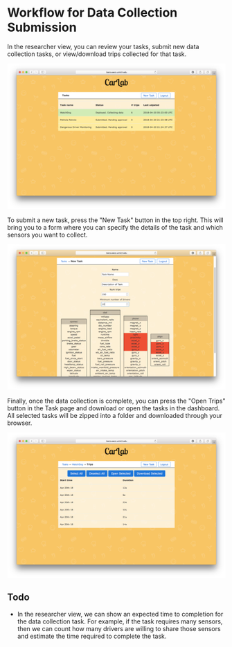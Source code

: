 # Workflow for Data Collection Submission

In the researcher view, you can review your tasks, submit new data collection tasks, or view/download trips collected for that task. 

![Tasks](dct-tasks.png)

To submit a new task, press the "New Task" button in the top right. This will bring you to a form where you can specify the details of the task and which sensors you want to collect. 

![Add](dct-add.png)

Finally, once the data collection is complete, you can press the "Open Trips" button in the Task page and download or open the tasks in the dashboard. All selected tasks will be zipped into a folder and downloaded through your browser.

![Trips](dct-trips.png)


## Todo
* In the researcher view, we can show an expected time to completion for the data collection task. For example, if the task requires many sensors, then we can count how many drivers are willing to share those sensors and estimate the time required to complete the task. 